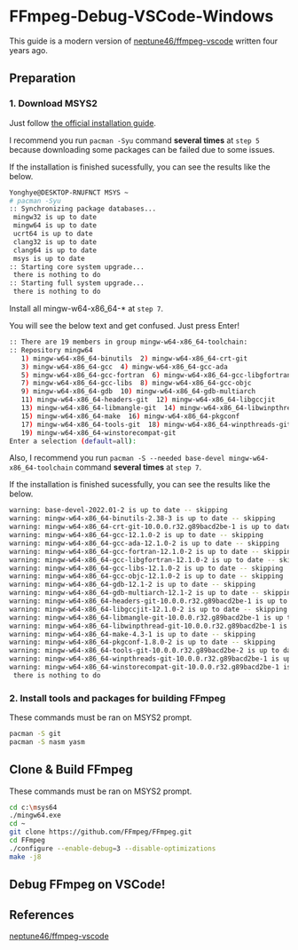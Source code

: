 # FFmpeg-Debug-VSCode-Windows

This guide is a modern version of [neptune46/ffmpeg-vscode](https://github.com/neptune46/ffmpeg-vscode) written four years ago.

## Preparation

### 1. Download MSYS2

Just follow [the official installation guide](https://www.msys2.org/#installation).

I recommend you run `pacman -Syu` command **several times** at `step 5` because downloading some packages can be failed due to some issues.

If the installation is finished sucessfully, you can see the results like the below.

```bash
Yonghye@DESKTOP-RNUFNCT MSYS ~
# pacman -Syu
:: Synchronizing package databases...
 mingw32 is up to date
 mingw64 is up to date
 ucrt64 is up to date
 clang32 is up to date
 clang64 is up to date
 msys is up to date
:: Starting core system upgrade...
 there is nothing to do
:: Starting full system upgrade...
 there is nothing to do
```

Install all mingw-w64-x86_64-* at `step 7`.

You will see the below text and get confused. Just press Enter!

```bash
:: There are 19 members in group mingw-w64-x86_64-toolchain:
:: Repository mingw64
   1) mingw-w64-x86_64-binutils  2) mingw-w64-x86_64-crt-git
   3) mingw-w64-x86_64-gcc  4) mingw-w64-x86_64-gcc-ada
   5) mingw-w64-x86_64-gcc-fortran  6) mingw-w64-x86_64-gcc-libgfortran
   7) mingw-w64-x86_64-gcc-libs  8) mingw-w64-x86_64-gcc-objc
   9) mingw-w64-x86_64-gdb  10) mingw-w64-x86_64-gdb-multiarch
   11) mingw-w64-x86_64-headers-git  12) mingw-w64-x86_64-libgccjit
   13) mingw-w64-x86_64-libmangle-git  14) mingw-w64-x86_64-libwinpthread-git
   15) mingw-w64-x86_64-make  16) mingw-w64-x86_64-pkgconf
   17) mingw-w64-x86_64-tools-git  18) mingw-w64-x86_64-winpthreads-git
   19) mingw-w64-x86_64-winstorecompat-git
Enter a selection (default=all):
```

Also, I recommend you run `pacman -S --needed base-devel mingw-w64-x86_64-toolchain` command **several times** at `step 7`.

If the installation is finished sucessfully, you can see the results like the below.
```bash
warning: base-devel-2022.01-2 is up to date -- skipping
warning: mingw-w64-x86_64-binutils-2.38-3 is up to date -- skipping
warning: mingw-w64-x86_64-crt-git-10.0.0.r32.g89bacd2be-1 is up to date -- skipping
warning: mingw-w64-x86_64-gcc-12.1.0-2 is up to date -- skipping
warning: mingw-w64-x86_64-gcc-ada-12.1.0-2 is up to date -- skipping
warning: mingw-w64-x86_64-gcc-fortran-12.1.0-2 is up to date -- skipping
warning: mingw-w64-x86_64-gcc-libgfortran-12.1.0-2 is up to date -- skipping
warning: mingw-w64-x86_64-gcc-libs-12.1.0-2 is up to date -- skipping
warning: mingw-w64-x86_64-gcc-objc-12.1.0-2 is up to date -- skipping
warning: mingw-w64-x86_64-gdb-12.1-2 is up to date -- skipping
warning: mingw-w64-x86_64-gdb-multiarch-12.1-2 is up to date -- skipping
warning: mingw-w64-x86_64-headers-git-10.0.0.r32.g89bacd2be-1 is up to date -- skipping
warning: mingw-w64-x86_64-libgccjit-12.1.0-2 is up to date -- skipping
warning: mingw-w64-x86_64-libmangle-git-10.0.0.r32.g89bacd2be-1 is up to date -- skipping
warning: mingw-w64-x86_64-libwinpthread-git-10.0.0.r32.g89bacd2be-1 is up to date -- skipping
warning: mingw-w64-x86_64-make-4.3-1 is up to date -- skipping
warning: mingw-w64-x86_64-pkgconf-1.8.0-2 is up to date -- skipping
warning: mingw-w64-x86_64-tools-git-10.0.0.r32.g89bacd2be-2 is up to date -- skipping
warning: mingw-w64-x86_64-winpthreads-git-10.0.0.r32.g89bacd2be-1 is up to date -- skipping
warning: mingw-w64-x86_64-winstorecompat-git-10.0.0.r32.g89bacd2be-1 is up to date -- skipping
 there is nothing to do
```

### 2. Install tools and packages for building FFmpeg

These commands must be ran on MSYS2 prompt.

```bash
pacman -S git 
pacman -S nasm yasm
```
## Clone & Build FFmpeg

These commands must be ran on MSYS2 prompt.

```bash
cd c:\msys64
./mingw64.exe
cd ~
git clone https://github.com/FFmpeg/FFmpeg.git
cd FFmpeg
./configure --enable-debug=3 --disable-optimizations
make -j8
```

## Debug FFmpeg on VSCode!

## References
[neptune46/ffmpeg-vscode](https://github.com/neptune46/ffmpeg-vscode)

